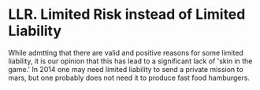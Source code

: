 # LLR. Limited Risk instead of Limited Liability

While admtting that there are valid and positive reasons for some limited liability, it is our opinion that this has lead to a significant lack of 'skin in the game.'  In 2014 one may need limited liability to send a private mission to mars, but one probably does not need it to produce fast food hamburgers.
